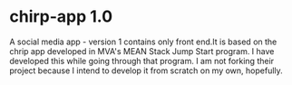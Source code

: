 # chirp-app 1.0
A social media app - version 1 contains only front end.It is based on the chrip app developed in MVA's MEAN Stack Jump Start program.
I have developed this while going through that program. I am not forking their project because I intend to develop it from scratch on my own, hopefully.

